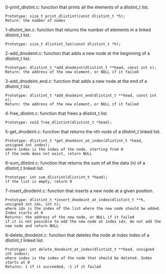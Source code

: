 0-print_dlistint.c: function that prints all the elements of a dlistint_t list.

    Prototype: size_t print_dlistint(const dlistint_t *h);
    Return: the number of nodes

1-dlistint_len.c: function that returns the number of elements in a linked dlistint_t list.

    Prototype: size_t dlistint_len(const dlistint_t *h);

2-add_dnodeint.c: function that adds a new node at the beginning of a dlistint_t list.

    Prototype: dlistint_t *add_dnodeint(dlistint_t **head, const int n);
    Return: the address of the new element, or NULL if it failed

3-add_dnodeint_end.c: function that adds a new node at the end of a dlistint_t list.

    Prototype: dlistint_t *add_dnodeint_end(dlistint_t **head, const int n);
    Return: the address of the new element, or NULL if it failed

4-free_dlistint.c: function that frees a dlistint_t list.

    Prototype: void free_dlistint(dlistint_t *head);

5-get_dnodeint.c: function that returns the nth node of a dlistint_t linked list.

    Prototype: dlistint_t *get_dnodeint_at_index(dlistint_t *head, unsigned int index);
    where index is the index of the node, starting from 0
    if the node does not exist, return NULL

6-sum_dlistint.c: function that returns the sum of all the data (n) of a dlistint_t linked list.

    Prototype: int sum_dlistint(dlistint_t *head);
    if the list is empty, return 0

7-insert_dnodeint.c: function that inserts a new node at a given position.

    Prototype: dlistint_t *insert_dnodeint_at_index(dlistint_t **h, unsigned int idx, int n);
    where idx is the index of the list where the new node should be added. Index starts at 0
    Returns: the address of the new node, or NULL if it failed
    if it is not possible to add the new node at index idx, do not add the new node and return NULL

8-delete_dnodeint.c: function that deletes the node at index index of a dlistint_t linked list.

    Prototype: int delete_dnodeint_at_index(dlistint_t **head, unsigned int index);
    where index is the index of the node that should be deleted. Index starts at 0
    Returns: 1 if it succeeded, -1 if it failed
